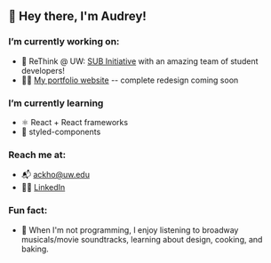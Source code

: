 ## 👋 Hey there, I'm Audrey!

### I’m currently working on:
- 🌱 ReThink @ UW: [SUB Initiative](https://www.subinitiative.com/) with an amazing team of student developers!
- 👩‍💻 [My portfolio website](http://audrey-kho.github.io/) -- complete redesign coming soon

### I’m currently learning
- ⚛ React + React frameworks
- 💅 styled-components

### Reach me at:
- 📬 [ackho@uw.edu](mailto:ackho@uw.edu)
- 👩‍🎓 [LinkedIn](https://www.linkedin.com/in/audrey-kho/)

### Fun fact:
- 🍞 When I'm not programming, I enjoy listening to broadway musicals/movie soundtracks, learning about design, cooking, and baking.
